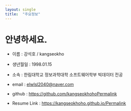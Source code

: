 ```yaml
---
layout: single
title:  "주요정보"
---
```

# 안녕하세요.
- 이름 : 강석호 / kangseokho

- 생년월일 : 1998.01.15

- 소속 : 한림대학교 정보과학대학 소프트웨어학부 빅데이터 전공

- email : elwlsl2040@naver.com

- github : https://github.com/kangseokhohoPermalink

- Resume Link : https://kangseokhoho.github.io/Permalink
